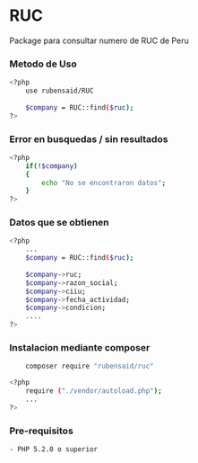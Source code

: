 # RUC
Package para consultar numero de RUC de Peru

### Metodo de Uso
```sh
<?php
	use rubensaid/RUC
	
	$company = RUC::find($ruc);
?>
```
### Error en busquedas / sin resultados
```sh
<?php
	if(!$company)
	{
		echo "No se encontraron datos";
	}
?>
```

### Datos que se obtienen
```sh
<?php
	...
	$company = RUC::find($ruc);
	
	$company->ruc;
	$company->razon_social;
	$company->ciiu;
	$company->fecha_actividad;
	$company->condicion;
	....
?>
```

### Instalacion mediante composer
```sh
	composer require "rubensaid/ruc"
```

```sh
<?php
    require ("./vendor/autoload.php");
    ...
?>
```

### Pre-requisitos
```sh
- PHP 5.2.0 o superior
```

